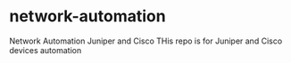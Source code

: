# network-automation
Network Automation Juniper and Cisco
THis repo is for Juniper and Cisco devices automation
